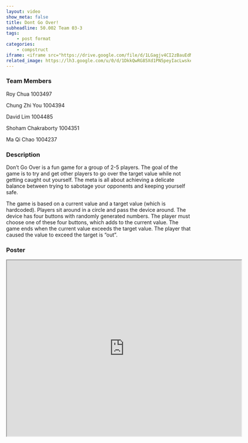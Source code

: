 ```yaml
---
layout: video
show_meta: false
title: Dont Go Over!
subheadline: 50.002 Team 03-3
tags:
    - post format
categories:
    - compstruct
iframe: <iframe src="https://drive.google.com/file/d/1LGagjv4CI2zBauEdMs8FUvS3kvI42dwZ/preview" width="640" height="480"></iframe>
related_image: https://lh3.google.com/u/0/d/1DkkQwRG85Xd1PN5peyIacLwskeMrnaDc=w300-h300-p-k-nu-iv1
---
```


### Team Members

Roy Chua 1003497

Chung Zhi You 1004394

David Lim 1004485

Shoham Chakraborty 1004351

Ma Qi Chao 1004237  

### Description

Don’t Go Over is a fun game for a group of 2-5 players. The goal of the game is to try and get other players to go over the target value while not getting caught out yourself. The meta is all about achieving a delicate balance between trying to sabotage your opponents and keeping yourself safe.

The game is based on a current value and a target value (which is hardcoded). Players sit around in a circle and pass the device around. The device has four buttons with randomly generated numbers. The player must choose one of these four buttons, which adds to the current value. The game ends when the current value exceeds the target value. The player that caused the value to exceed the target is “out”.

### Poster

<iframe src="https://drive.google.com/file/d/1DkkQwRG85Xd1PN5peyIacLwskeMrnaDc/preview" width="640" height="480"></iframe>
